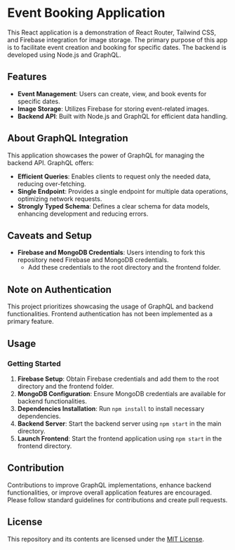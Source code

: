 # Event Booking Application

This React application is a demonstration of React Router, Tailwind CSS, and Firebase integration for image storage. The primary purpose of this app is to facilitate event creation and booking for specific dates. The backend is developed using Node.js and GraphQL.

## Features

- **Event Management**: Users can create, view, and book events for specific dates.
- **Image Storage**: Utilizes Firebase for storing event-related images.
- **Backend API**: Built with Node.js and GraphQL for efficient data handling.

## About GraphQL Integration

This application showcases the power of GraphQL for managing the backend API. GraphQL offers:

- **Efficient Queries**: Enables clients to request only the needed data, reducing over-fetching.
- **Single Endpoint**: Provides a single endpoint for multiple data operations, optimizing network requests.
- **Strongly Typed Schema**: Defines a clear schema for data models, enhancing development and reducing errors.

## Caveats and Setup

- **Firebase and MongoDB Credentials**: Users intending to fork this repository need Firebase and MongoDB credentials.
  - Add these credentials to the root directory and the frontend folder.

## Note on Authentication

This project prioritizes showcasing the usage of GraphQL and backend functionalities. Frontend authentication has not been implemented as a primary feature.

## Usage

### Getting Started

1. **Firebase Setup**: Obtain Firebase credentials and add them to the root directory and the frontend folder.
2. **MongoDB Configuration**: Ensure MongoDB credentials are available for backend functionalities.
3. **Dependencies Installation**: Run `npm install` to install necessary dependencies.
4. **Backend Server**: Start the backend server using `npm start` in the main directory.
5. **Launch Frontend**: Start the frontend application using `npm start` in the frontend directory.

## Contribution

Contributions to improve GraphQL implementations, enhance backend functionalities, or improve overall application features are encouraged. Please follow standard guidelines for contributions and create pull requests.

## License

This repository and its contents are licensed under the [MIT License](LICENSE).
